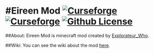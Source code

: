 #Eireen Mod [![Curseforge](http://cf.way2muchnoise.eu/full_eireenmods_downloads.svg)](https://www.curseforge.com/minecraft/mc-mods/eireenmods)
[![Curseforge](http://cf.way2muchnoise.eu/versions/eireenmods.svg)](https://www.curseforge.com/minecraft/mc-mods/eireenmods)
[![Github License](https://img.shields.io/github/license/ExplorateurWho/Eireen-Mod.svg)]()
===========

##About:
Eireen Mod is minecraft mod created by [Explorateur_Who](https://github.com/ExplorateurWho).

##Wiki:
You can see the wiki about the mod [here](https://eireenmod.fandom.com/fr/f).